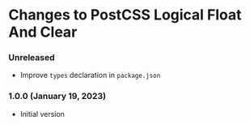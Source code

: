 # Changes to PostCSS Logical Float And Clear

### Unreleased

- Improve `types` declaration in `package.json`

### 1.0.0 (January 19, 2023)

- Initial version

